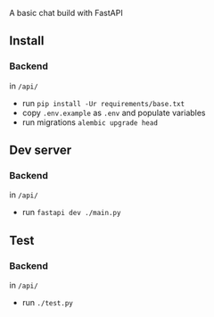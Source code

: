 A basic chat build with FastAPI

## Install

### Backend
in `/api/`

* run `pip install -Ur requirements/base.txt`
* copy `.env.example` as `.env` and populate variables
* run migrations `alembic upgrade head`

## Dev server

### Backend
in `/api/`

* run `fastapi dev ./main.py`


## Test

### Backend
in `/api/`

* run `./test.py`
